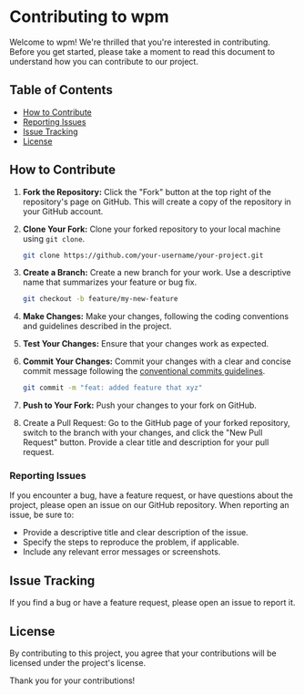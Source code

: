 # Contributing to wpm

Welcome to wpm! We're thrilled that you're interested in contributing. Before you get started, please take a moment to read this document to understand how you can contribute to our project.

## Table of Contents

- [How to Contribute](#how-to-contribute)
- [Reporting Issues](#reporting-issues)
- [Issue Tracking](#issue-tracking)
- [License](#license)

## How to Contribute

1. **Fork the Repository:** Click the "Fork" button at the top right of the repository's page on GitHub. This will create a copy of the repository in your GitHub account.

2. **Clone Your Fork:** Clone your forked repository to your local machine using `git clone`.

   ```bash
   git clone https://github.com/your-username/your-project.git
   ```
3. **Create a Branch:** Create a new branch for your work. Use a descriptive name that summarizes your feature or bug fix.

   ```bash
   git checkout -b feature/my-new-feature
   ```
4. **Make Changes:** Make your changes, following the coding conventions and guidelines described in the project.

5. **Test Your Changes:** Ensure that your changes work as expected.

6. **Commit Your Changes:** Commit your changes with a clear and concise commit message following the [conventional commits guidelines](https://www.conventionalcommits.org/en/v1.0.0/).

   ```bash
   git commit -m "feat: added feature that xyz"
   ```

7. **Push to Your Fork:** Push your changes to your fork on GitHub.

8. Create a Pull Request: Go to the GitHub page of your forked repository, switch to the branch with your changes, and click the "New Pull Request" button. Provide a clear title and description for your pull request.


### Reporting Issues

If you encounter a bug, have a feature request, or have questions about the project, please open an issue on our GitHub
repository. When reporting an issue, be sure to:

- Provide a descriptive title and clear description of the issue.
- Specify the steps to reproduce the problem, if applicable.
- Include any relevant error messages or screenshots.


## Issue Tracking
If you find a bug or have a feature request, please open an issue to report it.

## License
By contributing to this project, you agree that your contributions will be licensed under the project's license.

Thank you for your contributions!